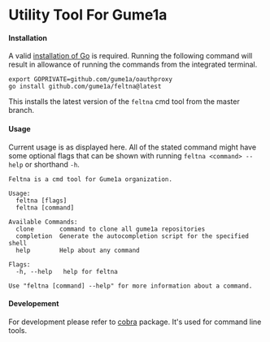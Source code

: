 # Utility Tool For Gume1a
#### Installation

A valid [installation of Go](https://go.dev/doc/install) is required. Running the following command will result in allowance of running the commands from the integrated terminal.

```
export GOPRIVATE=github.com/gume1a/oauthproxy
go install github.com/gume1a/feltna@latest
```

This installs the latest version of the `feltna` cmd tool from the master branch.

#### Usage
Current usage is as displayed here. All of the stated command might have some optional flags that can be shown with running `feltna <command> --help` or shorthand `-h`.

```
Feltna is a cmd tool for Gume1a organization.

Usage:
  feltna [flags]
  feltna [command]

Available Commands:
  clone       command to clone all gume1a repositories
  completion  Generate the autocompletion script for the specified shell
  help        Help about any command

Flags:
  -h, --help   help for feltna

Use "feltna [command] --help" for more information about a command.
```

#### Developement
For development please refer to [cobra](https://github.com/spf13/cobra) package. It's used for command line tools.


